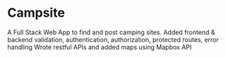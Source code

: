 # Campsite
A Full Stack Web App to find and post camping sites.
Added frontend & backend validation, authentication, authorization, protected routes, error handling
Wrote restful APIs and added maps using Mapbox API

